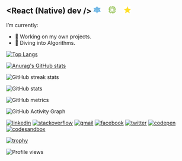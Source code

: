 <!-- ![<ReactNative developer />](https://github.com/footios/footios/blob/main/sunrise.jpg) -->
## <React (Native) dev />  <a href='https://archiveprogram.github.com/'><img src='https://raw.githubusercontent.com/acervenky/animated-github-badges/master/assets/acbadge.gif' width='20' height='20'></a> <a href='https://docs.github.com/en/developers'><img src='https://raw.githubusercontent.com/acervenky/animated-github-badges/master/assets/devbadge.gif' width='20' height='20'></a> <a href='https://stars.github.com/'><img src='https://raw.githubusercontent.com/acervenky/animated-github-badges/master/assets/starbadge.gif' width='20' height='20'></a> 

 

I’m currently:
- 🔭 Working on my own projects. 
- 🌱 Diving into Algorithms. 

[![Top Langs](https://github-readme-stats.vercel.app/api/top-langs/?username=footios)](https://github.com/anuraghazra/github-readme-stats)

[![Anurag's GitHub stats](https://github-readme-stats.vercel.app/api?username=footios)](https://github.com/anuraghazra/github-readme-stats)

![GitHub streak stats](https://github-readme-streak-stats.herokuapp.com/?user=footios)  

![GitHub stats](https://github-readme-stats.vercel.app/api?username=footios&show_icons=true&count_private=true)  

![GitHub metrics](https://metrics.lecoq.io/footios)  

![GitHub Activity Graph](https://activity-graph.herokuapp.com/graph?username=footios)  


[<img src='https://cdn.jsdelivr.net/npm/simple-icons@3.0.1/icons/linkedin.svg' alt='linkedin' height='40'>](https://www.linkedin.com/in/fotios-tsakiris-72331b170//)  [<img src='https://cdn.jsdelivr.net/npm/simple-icons@3.0.1/icons/stackoverflow.svg' alt='stackoverflow' height='40'>](https://stackoverflow.com/users/fotios-tsakiris)  [<img src='https://cdn.jsdelivr.net/npm/simple-icons@3.0.1/icons/gmail.svg' alt='gmail' height='40'>](footios76@gmail.com)  [<img src='https://cdn.jsdelivr.net/npm/simple-icons@3.0.1/icons/facebook.svg' alt='facebook' height='40'>](https://www.facebook.com/footios.tsakiris.1/)  [<img src='https://cdn.jsdelivr.net/npm/simple-icons@3.0.1/icons/twitter.svg' alt='twitter' height='40'>](https://twitter.com/fooTios76)  [<img src='https://cdn.jsdelivr.net/npm/simple-icons@3.0.1/icons/codepen.svg' alt='codepen' height='40'>](https://codepen.io/fooTios)  [<img src='https://cdn.jsdelivr.net/npm/simple-icons@3.0.1/icons/codesandbox.svg' alt='codesandbox' height='40'>](https://codesandbox.io/u/footios)

[![trophy](https://github-profile-trophy.vercel.app/?username=footios)](https://github.com/ryo-ma/github-profile-trophy)

![Profile views](https://gpvc.arturio.dev/footios)  
